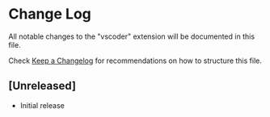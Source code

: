 # Change Log

All notable changes to the "vscoder" extension will be documented in this file.

Check [Keep a Changelog](http://keepachangelog.com/) for recommendations on how to structure this file.

## [Unreleased]

- Initial release